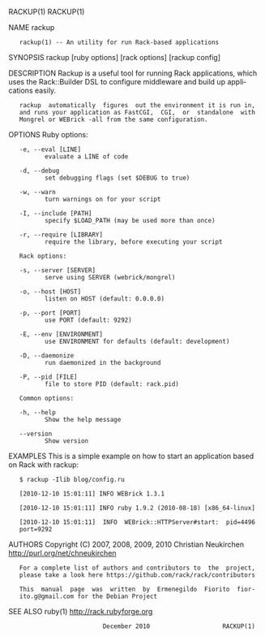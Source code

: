 RACKUP(1)                                                      RACKUP(1)

NAME
       rackup

       rackup(1) -- An utility for run Rack-based applications

SYNOPSIS
       rackup [ruby options] [rack options] [rackup config]

DESCRIPTION
       Rackup is a useful tool for running Rack applications, which uses
       the Rack::Builder DSL to configure middleware and build up appli‐
       cations easily.

       rackup  automatically  figures  out the environment it is run in,
       and runs your application as FastCGI,  CGI,  or  standalone  with
       Mongrel or WEBrick -all from the same configuration.

OPTIONS
       Ruby options:

       -e, --eval [LINE]
              evaluate a LINE of code

       -d, --debug
              set debugging flags (set $DEBUG to true)

       -w, --warn
              turn warnings on for your script

       -I, --include [PATH]
              specify $LOAD_PATH (may be used more than once)

       -r, --require [LIBRARY]
              require the library, before executing your script

       Rack options:

       -s, --server [SERVER]
              serve using SERVER (webrick/mongrel)

       -o, --host [HOST]
              listen on HOST (default: 0.0.0.0)

       -p, --port [PORT]
              use PORT (default: 9292)

       -E, --env [ENVIRONMENT]
              use ENVIRONMENT for defaults (default: development)

       -D, --daemonize
              run daemonized in the background

       -P, --pid [FILE]
              file to store PID (default: rack.pid)

       Common options:

       -h, --help
              Show the help message

       --version
              Show version

EXAMPLES
       This  is a simple example on how to start an application based on
       Rack with rackup:

       $ rackup -Ilib blog/config.ru

       [2010-12-10 15:01:11] INFO WEBrick 1.3.1

       [2010-12-10 15:01:11] INFO ruby 1.9.2 (2010-08-18) [x86_64-linux]

       [2010-12-10 15:01:11]  INFO  WEBrick::HTTPServer#start:  pid=4496
       port=9292

AUTHORS
       Copyright   (C)  2007,  2008,  2009,  2010  Christian  Neukirchen
       <http://purl.org/net/chneukirchen>

       For a complete list of authors and contributors to  the  project,
       please take a look here https://github.com/rack/rack/contributors

       This  manual  page  was  written  by  Ermenegildo  Fiorito  fior‐
       ito.g@gmail.com for the Debian Project

SEE ALSO
       ruby(1) http://rack.rubyforge.org

                              December 2010                    RACKUP(1)
